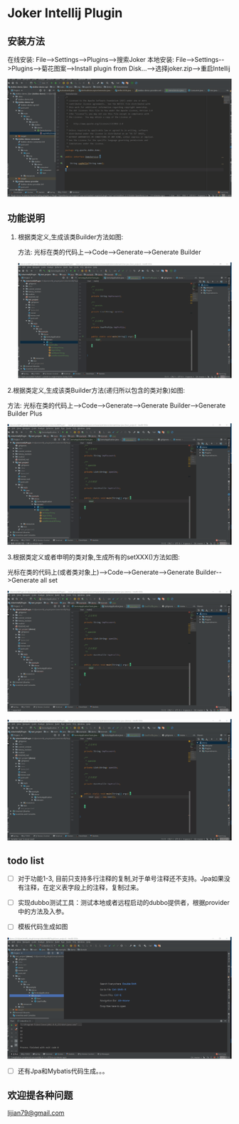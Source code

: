 # Joker Intellij Plugin

## 安装方法

在线安装:
File-->Settings-->Plugins-->搜索Joker
本地安装:
File-->Settings-->Plugins-->菊花图案-->Install plugin from Disk...-->选择joker.zip-->重启Intellij

![](./readme/install_plugin.gif)



## 功能说明

1. 根据类定义,生成该类Builder方法如图:

   方法: 光标在类的代码上-->Code-->Generate-->Generate Builder

   ![readme\genBuilder](./readme/genBuilder.gif)

2.根据类定义,生成该类Builder方法(递归所以包含的类对象)如图:

方法: 光标在类的代码上-->Code-->Generate-->Generate Builder-->Generate Builder Plus

![](./readme/genBuilderPlus.gif)



3.根据类定义或者申明的类对象,生成所有的setXXX()方法如图:

光标在类的代码上(或者类对象上)-->Code-->Generate-->Generate Builder-->Generate all set

![readme\genGeter1](./readme/genGeter1.gif)



![readme\genGeter2](./readme/genGeter2.gif)



## todo list

- [ ] 对于功能1-3, 目前只支持多行注释的复制,对于单号注释还不支持。Jpa如果没有注释，在定义表字段上的注释，复制过来。

- [ ] 实现dubbo测试工具：测试本地或者远程启动的dubbo提供者，根据provider中的方法及入参。

- [ ] 模板代码生成如图

![readme\todo_genCode](./readme/todo_genCode.gif)

      

- [ ] 还有Jpa和Mybatis代码生成。。。



## 欢迎提各种问题

lijian79@gmail.com














